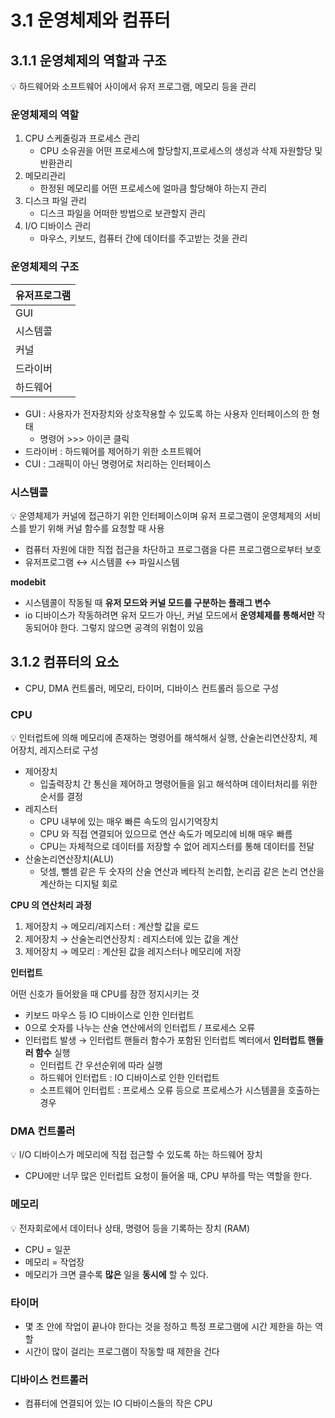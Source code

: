 # 3.1 운영체제와 컴퓨터



## 3.1.1 운영체제의 역할과 구조

<aside>
💡 하드웨어와 소프트웨어 사이에서 유저 프로그램, 메모리  등을 관리

</aside>

### 운영체제의 역할

1. CPU 스케줄링과 프로세스 관리
    - CPU 소유권을 어떤 프로세스에 할당할지,프로세스의 생성과 삭제 자원할당 및 반환관리
2. 메모리관리
    - 한정된 메모리를 어떤 프로세스에 얼마큼 할당해야 하는지 관리
3. 디스크 파일 관리
    - 디스크 파일을 어떠한 방법으로 보관할지 관리
4. I/O 디바이스 관리 
    - 마우스, 키보드, 컴퓨터 간에 데이터를 주고받는 것을 관리

### 운영체제의 구조

| 유저프로그램 |
| --- |
| GUI |
| 시스템콜 |
| 커널 |
| 드라이버 |
| 하드웨어 |
- GUI : 사용자가 전자장치와 상호작용할 수 있도록 하는 사용자 인터페이스의 한 형태
    - 명령어 >>> 아이콘 클릭
- 드라이버 : 하드웨어를 제어하기 위한 소프트웨어
- CUI : 그래픽이 아닌 명령어로 처리하는 인터페이스

### 시스템콜

<aside>
💡 운영체제가 커널에 접근하기 위한 인터페이스이며 유저 프로그램이 운영체제의 서비스를 받기 위해 커널 함수를 요청할 때 사용

</aside>

- 컴퓨터 자원에 대한 직접 접근을 차단하고 프로그램을 다른 프로그램으로부터 보호
- 유저프로그램 ↔ 시스템콜 ↔ 파일시스템

**modebit**

- 시스템콜이 작동될 때 **유저 모드와 커널 모드를 구분하는 플래그 변수**
- io 디바이스가 작동하려면 유저 모드가 아닌, 커널 모드에서 **운영체제를 통해서만** 작동되어야 한다. 그렇지 않으면 공격의 위험이 있음

## 3.1.2 컴퓨터의 요소

- CPU, DMA 컨트롤러, 메모리, 타이머, 디바이스 컨트롤러 등으로 구성

### CPU

<aside>
💡 인터럽트에 의해 메모리에 존재하는 명령어를 해석해서 실행, 산술논리연산장치, 제어장치, 레지스터로 구성

</aside>

- 제어장치
    - 입출력장치 간 통신을 제어하고 명령어들을 읽고 해석하며 데이터처리를 위한 순서를 결정
- 레지스터
    - CPU 내부에 있는 매우 빠른 속도의 임시기억장치
    - CPU 와 직접 연결되어 있으므로 연산 속도가 메모리에 비해 매우 빠름
    - CPU는 자체적으로 데이터를 저장할 수 없어 레지스터를 통해 데이터를 전달
- 산술논리연산장치(ALU)
    - 덧셈, 뺄셈 같은 두 숫자의 산술 연산과 베타적 논리합, 논리곱 같은 논리 연산을 계산하는 디지털 회로

**CPU 의 연산처리 과정** 

1. 제어장치 → 메모리/레지스터 : 계산할 값을 로드
2. 제어장치 → 산술논리연산장치 : 레지스터에 있는 값을 계산
3. 제어장치 → 메모리 : 계산된 값을 레지스터나 메모리에 저장

**인터럽트**

어떤 신호가 들어왔을 때 CPU를 잠깐 정지시키는 것 

- 키보드 마우스 등 IO 디바이스로 인한 인터럽트
- 0으로 숫자를 나누는 산술 연산에서의 인터럽트 / 프로세스 오류
- 인터럽트 발생 → 인터럽트 핸들러 함수가 포함된 인터럽트 벡터에서 **인터럽트 핸들러 함수** 실행
    - 인터럽트 간 우선순위에 따라 실행
    - 하드웨어 인터럽트 : IO 디바이스로 인한 인터럽트
    - 소프트웨어 인터럽트 : 프로세스 오류 등으로 프로세스가 시스템콜을 호출하는 경우

### DMA 컨트롤러

<aside>
💡 I/O 디바이스가 메모리에 직접 접근할 수 있도록 하는 하드웨어 장치

</aside>

- CPU에만 너무 많은 인터럽트 요청이 들어올 때, CPU 부하를 막는 역할을 한다.

### 메모리

<aside>
💡 전자회로에서 데이터나 상태, 명령어 등을 기록하는 장치 (RAM)

</aside>

- CPU = 일꾼
- 메모리 = 작업장
- 메모리가 크면 클수록 **많은** 일을 **동시에** 할 수 있다.

### 타이머

- 몇 초 안에 작업이 끝나야 한다는 것을 정하고 특정 프로그램에 시간 제한을 하는 역할
- 시간이 많이 걸리는 프로그램이 작동할 때 제한을 건다

### 디바이스 컨트롤러

- 컴퓨터에 연결되어 있는 IO 디바이스들의 작은 CPU
